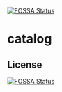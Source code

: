 [![FOSSA Status](https://app.fossa.io/api/projects/git%2Bgithub.com%2Fnathanadrian0108%2Fcatalog.svg?type=shield)](https://app.fossa.io/projects/git%2Bgithub.com%2Fnathanadrian0108%2Fcatalog?ref=badge_shield)

# catalog

## License
[![FOSSA Status](https://app.fossa.io/api/projects/git%2Bgithub.com%2Fnathanadrian0108%2Fcatalog.svg?type=large)](https://app.fossa.io/projects/git%2Bgithub.com%2Fnathanadrian0108%2Fcatalog?ref=badge_large)